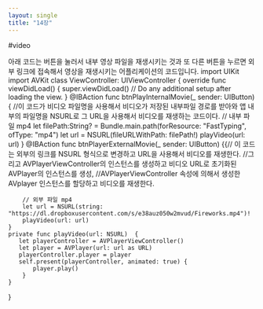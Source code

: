 ```yaml
---
layout: single
title: "14장"
---
```

#video


아래 코드는  버튼을 눌러서 내부 영상 파일을 재생시키는 것과 또 다른 버튼을 누르면 외부 링크에 접속해서 영상을 재생시키는 어플리케이션의 코드입니다. 
import UIKit
import AVKit
class ViewController: UIViewController {
    override func viewDidLoad() {
        super.viewDidLoad()
        // Do any additional setup after loading the view.
    }
    @IBAction func btnPlayInternalMovie(_ sender: UIButton) {
                      //이 코드가 비디오 파일명을 사용해서 비디오가 저장된 내부파일 경로를 받아와 앱 내부의 파일명을 NSURL로 그 URL을 사용해서 비디오를 재생하는 코드이다.
        // 내부 파일 mp4
        let filePath:String? = Bundle.main.path(forResource: "FastTyping", ofType: "mp4")
        let url = NSURL(fileURLWithPath: filePath!)
        playVideo(url: url)
    }
    @IBAction func btnPlayerExternalMovie(_ sender: UIButton) {{// 이 코드는 외부의 링크를 NSURL 형식으로 변경하고 URL을 사용해서 비디오를 재생한다.
                                                                //그리고 AVPlayerViewController의 인스턴스를 생성하고 비디오 URL로 초기화된 AVPlayer의 인스턴스를 생성,
                                                                //AVPlayerViewController 속성에 의해서 생성한 AVplayer 인스턴스를 할당하고 비디오를 재생한다.

        // 외부 파일 mp4
        let url = NSURL(string: "https://dl.dropboxusercontent.com/s/e38auz050w2mvud/Fireworks.mp4")!
        playVideo(url: url)
    }
    private func playVideo(url: NSURL)  {
       let playerController = AVPlayerViewController()
       let player = AVPlayer(url: url as URL)
       playerController.player = player
       self.present(playerController, animated: true) {
           player.play()
        }
    }
}




